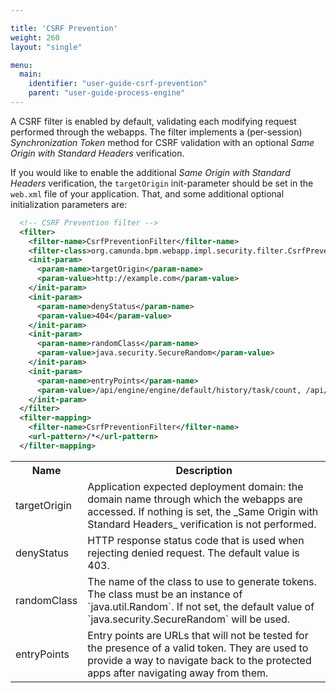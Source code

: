 ```yaml
---

title: 'CSRF Prevention'
weight: 260
layout: "single"

menu:
  main:
    identifier: "user-guide-csrf-prevention"
    parent: "user-guide-process-engine"
---
```


A CSRF filter is enabled by default, validating each modifying request performed through the webapps. The filter implements a (per-session) _Synchronization Token_ method for CSRF validation with an optional _Same Origin with Standard Headers_ verification.

If you would like to enable the additional _Same Origin with Standard Headers_ verification, the `targetOrigin` init-parameter should be set in the `web.xml` file of your application. That, and some additional optional initialization parameters are:

```xml
  <!-- CSRF Prevention filter -->
  <filter>
    <filter-name>CsrfPreventionFilter</filter-name>
    <filter-class>org.camunda.bpm.webapp.impl.security.filter.CsrfPreventionFilter</filter-class>
    <init-param>
      <param-name>targetOrigin</param-name>
      <param-value>http://example.com</param-value>
    </init-param>
    <init-param>
      <param-name>denyStatus</param-name>
      <param-value>404</param-value>
    </init-param>
    <init-param>
      <param-name>randomClass</param-name>
      <param-value>java.security.SecureRandom</param-value>
    </init-param>
    <init-param>
      <param-name>entryPoints</param-name>
      <param-value>/api/engine/engine/default/history/task/count, /api/engine/engine/default/history/variable/count</param-value>
    </init-param>
  </filter>
  <filter-mapping>
    <filter-name>CsrfPreventionFilter</filter-name>
    <url-pattern>/*</url-pattern>
  </filter-mapping>
```

<table class="table table-striped">
  <tr>
    <th>Name</th>
    <th>Description</th>
  </tr>
  <tr>
    <td>targetOrigin</td>
    <td>Application expected deployment domain: the domain name through which the webapps are accessed. If nothing is set, the _Same Origin with Standard Headers_ verification is not performed.</td>
  </tr>
  <tr>
    <td>denyStatus</td>
    <td>HTTP response status code that is used when rejecting denied request. The default value is 403.</td>
  </tr>
  <tr>
    <td>randomClass</td>
    <td>The name of the class to use to generate tokens. The class must be an instance of `java.util.Random`. If not set, the default value of `java.security.SecureRandom` will be used.</td>
  </tr>
  <tr>
    <td>entryPoints</td>
    <td>Entry points are URLs that will not be tested for the presence of a valid token. They are used to provide a way to navigate back to the protected apps after navigating away from them.</td>
  </tr>
</table>